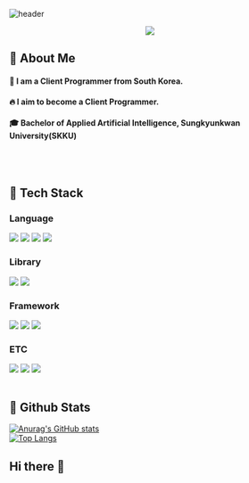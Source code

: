 <div>
  
  <!--Header-->
  ![header](https://capsule-render.vercel.app/api?type=waving&color=gradient&height=300&section=header&text=Welcome%20to%20Seokhwan's%20Github!%20%F0%9F%A4%97&fontSize=40)
  <p align='center'>
  <!-- gmail -->
  <img src="https://img.shields.io/badge/orion3860@gmail.com-EA4335?style=flat-square&logo=gmail&logoColor=white"/>
  </p>
</div>

<div>
  <!--Body-->
  
  ## 👀 About Me
  #### :raising_hand: I am a Client Programmer from South Korea.<br/>
  #### :fire: I aim to become a Client Programmer.<br/>
  #### :mortar_board: Bachelor of Applied Artificial Intelligence, Sungkyunkwan University(SKKU)
  <br/>
  <br/>
  
  ## 🧱 Tech Stack
  ### Language
  <!--Python-->
  <img src="https://img.shields.io/badge/Python-3776AB?style=flat-square&logo=Python&logoColor=white"/>
  <!--JavaScript-->
  <img src="https://img.shields.io/badge/JavaScript-F7DF1E?style=flat-square&logo=JavaScript&logoColor=white"/>
  <!--HTML5-->
  <img src="https://img.shields.io/badge/HTML5-E34F26?style=flat-square&logo=HTML5&logoColor=white"/>
  <!--CSS-->
  <img src="https://img.shields.io/badge/CSS3-1572B6?style=flat-square&logo=CSS3&logoColor=white"/>
  <br/>
  
  ### Library
  <!--PyTorch-->
  <img src="https://img.shields.io/badge/PyTorch-EE4C2C?style=flat-square&logo=PyTorch&logoColor=white"/>
  <!--Selenium-->
  <img src="https://img.shields.io/badge/Selenium-43B02A?style=flat-square&logo=Selenium&logoColor=white"/>
  <br/>
  
  ### Framework
  <!--Flask-->
  <img src="https://img.shields.io/badge/Flask-000000?style=flat-square&logo=Flask&logoColor=white"/>
  <!--Django-->
  <img src="https://img.shields.io/badge/Django-092E20?style=flat-square&logo=Django&logoColor=white"/>
  <!--React-->
  <img src="https://img.shields.io/badge/React-61DAFB?style=flat-square&logo=React&logoColor=white&Color=white"/>
  <br/>
  
  ### ETC
  <!--Amazon AWS-->
  <img src="https://img.shields.io/badge/Amazon AWS-232F3E?style=flat-square&logo=Amazon AWS&logoColor=white"/>
  <!--Slack-->
  <img src="https://img.shields.io/badge/Slack-4A154B?style=flat-square&logo=Slack&logoColor=white"/>
  <!--MySQL-->
  <img src="https://img.shields.io/badge/MySQL-4479A1?style=flat-square&logo=MySQL&logoColor=white"/>
  <br/>
  <br/>
  
  ## 🤔 Github Stats
  [![Anurag's GitHub stats](https://github-readme-stats.vercel.app/api?username=Jiyu-Kim)](https://github.com/anuraghazra/github-readme-stats)
  <br/>
  [![Top Langs](https://github-readme-stats.vercel.app/api/top-langs/?username=Jiyu-Kim)](https://github.com/anuraghazra/github-readme-stats)
  
</div>

<!--
**Jiyu-Kim/Jiyu-Kim** is a ✨ _special_ ✨ repository because its `README.md` (this file) appears on your GitHub profile.

Here are some ideas to get you started:
- Hi there 👋
- 🔭 I’m currently working on ...
- 🌱 I’m currently learning ...
- 👯 I’m looking to collaborate on ...
- 🤔 I’m looking for help with ...
- 💬 Ask me about ...
- 📫 How to reach me: ...
- 😄 Pronouns: ...
- ⚡ Fun fact: ...
-->


## Hi there 👋

<!--
**Seokhwan98/Seokhwan98** is a ✨ _special_ ✨ repository because its `README.md` (this file) appears on your GitHub profile.

Here are some ideas to get you started:

- 🔭 I’m currently working on ...
- 🌱 I’m currently learning ...
- 👯 I’m looking to collaborate on ...
- 🤔 I’m looking for help with ...
- 💬 Ask me about ...
- 📫 How to reach me: ...
- 😄 Pronouns: ...
- ⚡ Fun fact: ...
-->
